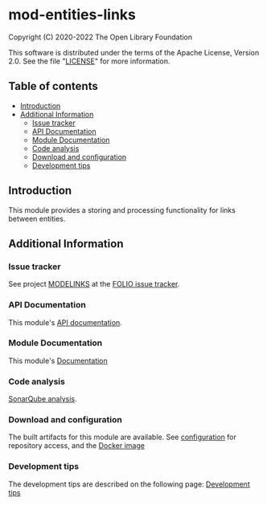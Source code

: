 # mod-entities-links

Copyright (C) 2020-2022 The Open Library Foundation

This software is distributed under the terms of the Apache License,
Version 2.0. See the file "[LICENSE](LICENSE)" for more information.

## Table of contents

  * [Introduction](#introduction)
  * [Additional Information](#additional-information)
    * [Issue tracker](#issue-tracker)
    * [API Documentation](#api-documentation)
    * [Module Documentation](#module-documentation)
    * [Code analysis](#code-analysis)
    * [Download and configuration](#download-and-configuration)
    * [Development tips](#development-tips)


## Introduction

This module provides a storing and processing functionality for links between entities.

## Additional Information
### Issue tracker

See project [MODELINKS](https://issues.folio.org/browse/MODELINKS)
at the [FOLIO issue tracker](https://dev.folio.org/guidelines/issue-tracker/).

### API Documentation

This module's [API documentation](https://dev.folio.org/reference/api/#mod-entities-links).

### Module Documentation
This module's [Documentation](doc/documentation.md)

### Code analysis

[SonarQube analysis](https://sonarcloud.io/dashboard?id=org.folio%3Amod-entities-links).

### Download and configuration

The built artifacts for this module are available.
See [configuration](https://dev.folio.org/download/artifacts) for repository access,
and the [Docker image](https://hub.docker.com/r/folioorg/mod-entities-links/)

### Development tips

The development tips are described on the following page: [Development tips](doc/development.md)

